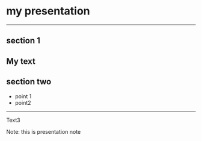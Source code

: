 # my presentation
---

## section 1
My text
---
## section two
- point 1
- point2

---
Text3 

Note: this is presentation note